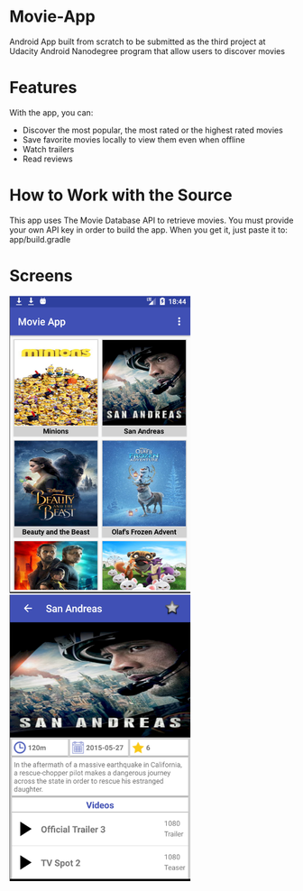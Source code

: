 # Movie-App
Android App built from scratch to be submitted as the third project at Udacity Android Nanodegree program that allow users to discover movies

# Features
With the app, you can:
* Discover the most popular, the most rated or the highest rated movies
* Save favorite movies locally to view them even when offline
* Watch trailers
* Read reviews

# How to Work with the Source
This app uses The Movie Database API to retrieve movies. You must provide your own API key in order to build the app. When you get it, just paste it to: app/build.gradle

# Screens
![Screenshot](https://github.com/subwilven/-Movie-App/blob/master/screens/phone_home.PNG)
![Screenshot](https://github.com/subwilven/-Movie-App/blob/master/screens/phone_details.PNG)

